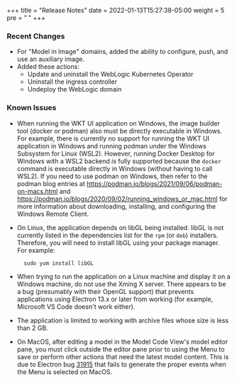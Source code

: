 +++
title = "Release Notes"
date = 2022-01-13T15:27:38-05:00
weight = 5
pre = "<b> </b>"
+++

### Recent Changes

- For "Model in Image" domains, added the ability to configure, push, and use an auxiliary image.
- Added these actions:
   - Update and uninstall the WebLogic Kubernetes Operator
   - Uninstall the ingress controller
   - Undeploy the WebLogic domain

### Known Issues

- When running the WKT UI application on Windows, the image builder tool (docker or podman) also must be directly executable in Windows.  For example, there is currently no support for running the WKT UI application in Windows and running podman under the Windows Subsystem for Linux (WSL2).  However, running Docker Desktop for Windows with a WSL2 backend _is_ fully supported because the `docker` command is executable directly in Windows (without having to call WSL2). If you need to use podman on Windows, then refer to the podman blog entries at https://podman.io/blogs/2021/09/06/podman-on-macs.html and https://podman.io/blogs/2020/09/02/running_windows_or_mac.html for more information about downloading, installing, and configuring the Windows Remote Client.

- On Linux, the application depends on libGL being installed.  libGL is not currently listed in the dependencies list for the `rpm` (or `deb`) installers.  Therefore, you will need to install libGL using your package manager.  For example:
  ```
    sudo yum install libGL
  ```

- When trying to run the application on a Linux machine and display it on a Windows machine, do not use the Xming X server.  There appears to be a bug (presumably with their OpenGL support) that prevents applications using Electron 13.x or later from working (for example, Microsoft VS Code doesn't work either).

- The application is limited to working with archive files whose size is less than 2 GB.

- On MacOS, after editing a model in the Model Code View's model editor pane, you must click outside the editor pane prior to using the Menu to save or perform other actions that need the latest model content.  This is due to Electron bug [31915](https://github.com/electron/electron/issues/31915) that fails to generate the proper events when the Menu is selected on MacOS.
